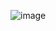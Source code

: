 ![image](https://user-images.githubusercontent.com/85753752/147885776-abe895e6-983b-44ff-8914-e1367f1fd3be.png)
